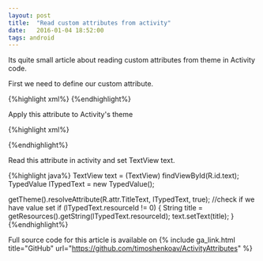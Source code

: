 ```yaml
---
layout: post
title:  "Read custom attributes from activity"
date:   2016-01-04 18:52:00
tags: android
---
```


Its quite small article about reading custom attributes from theme in Activity code. 

First we need to define our custom attribute.

{%highlight xml%}
<attr name="TitleText" format="reference|string"/>
{%endhighlight%}

Apply this attribute to Activity's theme

{%highlight xml%}
<style name="AppTheme" parent="Theme.AppCompat.Light.DarkActionBar">        
	<item name="TitleText">@string/app_name</item>
</style>
{%endhighlight%}

Read this attribute in activity and set TextView text.

{%highlight java%}
TextView text = (TextView) findViewById(R.id.text);
TypedValue lTypedText = new TypedValue();

getTheme().resolveAttribute(R.attr.TitleText, lTypedText, true);
//check if we have value set
if (lTypedText.resourceId != 0) {
    String title = getResources().getString(lTypedText.resourceId);
    text.setText(title);
}
{%endhighlight%}

Full source code for this article is available on {% include ga_link.html title="GitHub" url="https://github.com/timoshenkoav/ActivityAttributes" %} 